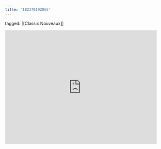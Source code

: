 ```yaml
---
title: '182370192865'
---
```

tagged: [[Classix Nouveaux]]
<iframe allow="accelerometer; autoplay; clipboard-write; encrypted-media; gyroscope; picture-in-picture" allowfullscreen="" frameborder="0" height="375" id="youtube_iframe" src="https://www.youtube.com/embed/smk83l9Dz34?feature=oembed&amp;enablejsapi=1&amp;origin=https://safe.txmblr.com&amp;wmode=opaque" width="500"></iframe>